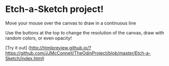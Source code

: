 # Etch-a-Sketch project! 

Move your mouse over the canvas to draw in a continuous line

Use the buttons at the top to change the resolution of the canvas, draw with random colors, or even opacity!

[Try it out] (http://htmlpreview.github.io/?https://github.com/JJMcConnell/TheOdinProject/blob/master/Etch-a-Sketch/index.html)
